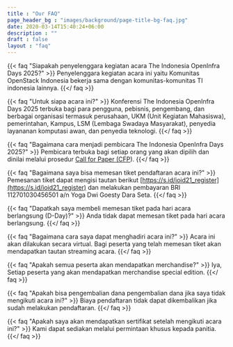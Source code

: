 ```yaml
---
title : "Our FAQ"
page_header_bg : "images/background/page-title-bg-faq.jpg"
date: 2020-03-14T15:40:24+06:00
description : ""
draft : false
layout : "faq"
---
```



{{< faq "Siapakah penyelenggara kegiatan acara The Indonesia OpenInfra Days 2025?" >}}
Penyelenggara kegiatan acara ini yaitu Komunitas OpenStack Indonesia bekerja sama dengan komunitas-komunitas TI indonesia lainnya.
{{</ faq >}}

{{< faq "Untuk siapa acara ini?" >}}
Konferensi The Indonesia OpenInfra Days 2025 terbuka bagi para pengguna, pebisnis, pengembang, dan berbagai organisasi termasuk perusahaan, UKM (Unit Kegiatan Mahasiswa), pemerintahan, Kampus, LSM (Lembaga Swadaya Masyarakat), penyedia layananan komputasi awan, dan penyedia teknologi.
{{</ faq >}}

{{< faq "Bagaimana cara menjadi pembicara  The Indonesia OpenInfra Days 2025?" >}}
Pembicara terbuka bagi setiap orang yang akan dipilih dan dinilai melalui prosedur [Call for Paper (CFP](https://s.id/ioid21_cfp)).
{{</ faq >}}

{{< faq "Bagaimana saya bisa memesan tiket pendaftaran acara ini?" >}}
Pemesanan tiket dapat mengisi tautan berikut [https://s.id/ioid21_register](https://s.id/ioid21_register) dan melakukan pembayaran BRI 112701030456501 a/n Yoga Dwi Goesty Dara Seta.
{{</ faq >}}

{{< faq "Dapatkah saya membeli memesan tiket pada hari acara berlangsung (D-Day)?" >}}
Anda tidak dapat memesan tiket pada hari acara berlangsung.
{{</ faq >}}

{{< faq "Bagaimana cara saya dapat menghadiri acara ini?" >}}
Acara ini akan dilakukan secara virtual. Bagi peserta yang telah memesan tiket akan mendapatkan tautan streaming acara.
{{</ faq >}}

{{< faq "Apakah semua peserta akan mendapatkan merchandise?" >}}
Iya, Setiap peserta yang akan mendapatkan merchandise special edition.
{{</ faq >}}

{{< faq "Apakah bisa pengembalian dana pengembalian dana jika saya tidak mengikuti acara ini?" >}}
Biaya pendaftaran tidak dapat dikembalikan jika sudah melakukan pendaftaran.
{{</ faq >}}

{{< faq "Apakah saya akan mendapatkan sertifikat setelah mengikuti acara ini?" >}}
Kami dapat sediakan melalui permintaan khusus kepada panitia.
{{</ faq >}}
